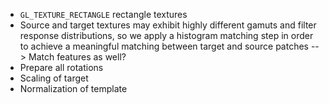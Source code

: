 - `GL_TEXTURE_RECTANGLE` rectangle textures
- Source and target textures may exhibit highly different gamuts and filter response distributions, so we apply a histogram matching step in order to achieve a meaningful matching between target and source patches --> Match features as well?
- Prepare all rotations
- Scaling of target
- Normalization of template